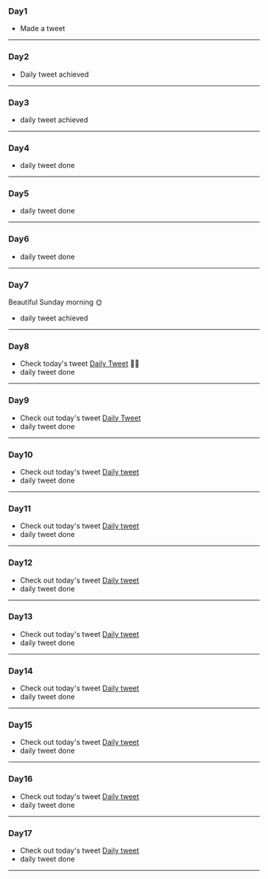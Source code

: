 ### Day1
- Made a tweet 
---
### Day2
- Daily tweet achieved
---

### Day3
- daily tweet achieved
---

### Day4
- daily tweet done
---

### Day5
- daily tweet done
---

### Day6
- daily tweet done
---

### Day7
Beautiful Sunday morning 🌞
- daily tweet achieved 
---

### Day8
- Check today's tweet [Daily Tweet](https://twitter.com/kellsonphilips/status/1574207593928871936?s=20&t=4IPLEXVFtZMazMRKJMzdEQ) 👍🏽
- daily tweet done
---

### Day9
- Check out today's tweet [Daily Tweet](https://twitter.com/kellsonphilips/status/1574587277518729216?s=20&t=nGEqTNqrb1n-tAR9ORtfeA)
- daily tweet done 
---

### Day10 
- Check out today's tweet [Daily tweet](https://twitter.com/kellsonphilips/status/1574965637180375041?s=20&t=g6Kyn_mdHtsDKW3BgYlJbg)
- daily tweet done
---

### Day11
- Check out today's tweet [Daily tweet](https://twitter.com/kellsonphilips/status/1575318284115005440?s=20&t=k-H8txxyEODwqfGv_8rvYQ)
- daily tweet done
---

### Day12
- Check out today's tweet [Daily tweet](https://twitter.com/kellsonphilips/status/1575681281140330496?s=20&t=D0v--omhHQhCdru8QoLsSA)
- daily tweet done
---

### Day13
- Check out today's tweet [Daily tweet](https://twitter.com/kellsonphilips/status/1576044376480157697?s=20&t=Jni8_srl-h_3YAX_6YP15Q)
- daily tweet done
---

### Day14
- Check out today's tweet [Daily tweet](https://twitter.com/kellsonphilips/status/1576452830529216512?s=20&t=74Z0f6P4fYEqMQtGMQ7XdQ)
- daily tweet done
---

### Day15
- Check out today's tweet [Daily tweet](https://twitter.com/kellsonphilips/status/1576770926485467136?s=20&t=YswhtASxyGBsYLg7vmknWg)
- daily tweet done
---

### Day16
- Check out today's tweet [Daily tweet](https://twitter.com/kellsonphilips/status/1577131391837298689?s=20&t=k4wZ9BkFVcCaBh-ABpUUGw)
- daily tweet done
---

### Day17
- Check out today's tweet [Daily tweet](https://twitter.com/kellsonphilips/status/1577487924572344320?s=20&t=dvAbS4pjTyWd1-Trq2Ybnw)
- daily tweet done
---
